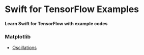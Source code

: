 # Swift for TensorFlow Examples
#### Learn Swift for TensorFlow with example codes

### Matplotlib
- [Oscillations](https://github.com/rahulbhalley/swift-for-tensorflow-examples/blob/master/Oscillations.swift)